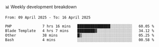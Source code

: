 📊 Weekly development breakdown
<!--START_SECTION:waka-->

```txt
From: 09 April 2025 - To: 16 April 2025

PHP              7 hrs 16 mins   ███████████████░░░░░░░░░░   60.05 %
Blade Template   4 hrs 7 mins    ████████▓░░░░░░░░░░░░░░░░   34.12 %
Other            38 mins         █▒░░░░░░░░░░░░░░░░░░░░░░░   05.25 %
Bash             4 mins          ░░░░░░░░░░░░░░░░░░░░░░░░░   00.58 %
```

<!--END_SECTION:waka-->
